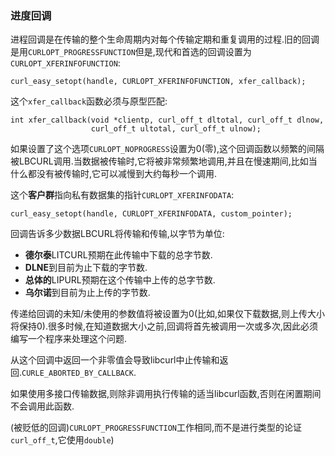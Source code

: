 
### 进度回调

进程回调是在传输的整个生命周期内对每个传输定期和重复调用的过程.旧的回调是用`CURLOPT_PROGRESSFUNCTION`但是,现代和首选的回调设置为`CURLOPT_XFERINFOFUNCTION`:

```
curl_easy_setopt(handle, CURLOPT_XFERINFOFUNCTION, xfer_callback);
```

这个`xfer_callback`函数必须与原型匹配:

```
int xfer_callback(void *clientp, curl_off_t dltotal, curl_off_t dlnow,
                  curl_off_t ultotal, curl_off_t ulnow);
```

如果设置了这个选项`CURLOPT_NOPROGRESS`设置为0(零),这个回调函数以频繁的间隔被LBCURL调用.当数据被传输时,它将被非常频繁地调用,并且在慢速期间,比如当什么都没有被传输时,它可以减慢到大约每秒一个调用.

这个**客户群**指向私有数据集的指针`CURLOPT_XFERINFODATA`:

```
curl_easy_setopt(handle, CURLOPT_XFERINFODATA, custom_pointer);
```

回调告诉多少数据LBCURL将传输和传输,以字节为单位:

-   **德尔泰**LITCURL预期在此传输中下载的总字节数.
-   **DLNE**到目前为止下载的字节数.
-   **总体的**LIPURL预期在这个传输中上传的总字节数.
-   **乌尔诺**到目前为止上传的字节数.

传递给回调的未知/未使用的参数值将被设置为0(比如,如果仅下载数据,则上传大小将保持0).很多时候,在知道数据大小之前,回调将首先被调用一次或多次,因此必须编写一个程序来处理这个问题.

从这个回调中返回一个非零值会导致libcurl中止传输和返回.`CURLE_ABORTED_BY_CALLBACK`.

如果使用多接口传输数据,则除非调用执行传输的适当libcurl函数,否则在闲置期间不会调用此函数.

(被贬低的回调)`CURLOPT_PROGRESSFUNCTION`工作相同,而不是进行类型的论证`curl_off_t`,它使用`double`)
